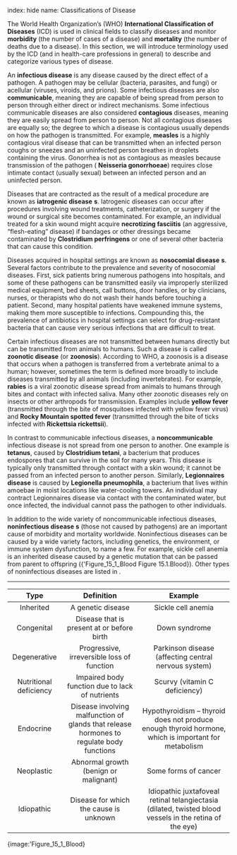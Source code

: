 index: hide
name: Classifications of Disease

The World Health Organization’s (WHO)  **International Classification of Diseases** (ICD) is used in clinical fields to classify diseases and monitor  **morbidity** (the number of cases of a disease) and  **mortality** (the number of deaths due to a disease). In this section, we will introduce terminology used by the ICD (and in health-care professions in general) to describe and categorize various types of disease.

An  **infectious disease** is any disease caused by the direct effect of a pathogen. A pathogen may be cellular (bacteria, parasites, and fungi) or acellular (viruses, viroids, and prions). Some infectious diseases are also  **communicable**, meaning they are capable of being spread from person to person through either direct or indirect mechanisms. Some infectious communicable diseases are also considered  **contagious** diseases, meaning they are easily spread from person to person. Not all contagious diseases are equally so; the degree to which a disease is contagious usually depends on how the pathogen is transmitted. For example,  **measles** is a highly contagious viral disease that can be transmitted when an infected person coughs or sneezes and an uninfected person breathes in droplets containing the virus. Gonorrhea is not as contagious as measles because transmission of the pathogen ( **Neisseria gonorrhoeae**) requires close intimate contact (usually sexual) between an infected person and an uninfected person.

Diseases that are contracted as the result of a medical procedure are known as  **iatrogenic disease** **s**. Iatrogenic diseases can occur after procedures involving wound treatments, catheterization, or surgery if the wound or surgical site becomes contaminated. For example, an individual treated for a skin wound might acquire  **necrotizing fasciitis** (an aggressive, “flesh-eating” disease) if bandages or other dressings became contaminated by  **Clostridium perfringens** or one of several other bacteria that can cause this condition.

Diseases acquired in hospital settings are known as  **nosocomial disease** **s**. Several factors contribute to the prevalence and severity of nosocomial diseases. First, sick patients bring numerous pathogens into hospitals, and some of these pathogens can be transmitted easily via improperly sterilized medical equipment, bed sheets, call buttons, door handles, or by clinicians, nurses, or therapists who do not wash their hands before touching a patient. Second, many hospital patients have weakened immune systems, making them more susceptible to infections. Compounding this, the prevalence of antibiotics in hospital settings can select for drug-resistant bacteria that can cause very serious infections that are difficult to treat.

Certain infectious diseases are not transmitted between humans directly but can be transmitted from animals to humans. Such a disease is called  **zoonotic disease** (or  **zoonosis**). According to WHO, a zoonosis is a disease that occurs when a pathogen is transferred from a vertebrate animal to a human; however, sometimes the term is defined more broadly to include diseases transmitted by all animals (including invertebrates). For example,  **rabies** is a viral zoonotic disease spread from animals to humans through bites and contact with infected saliva. Many other zoonotic diseases rely on insects or other arthropods for transmission. Examples include  **yellow fever** (transmitted through the bite of mosquitoes infected with yellow fever virus) and  **Rocky Mountain spotted fever** (transmitted through the bite of ticks infected with  **Rickettsia rickettsii**).

In contrast to communicable infectious diseases, a  **noncommunicable** infectious disease is not spread from one person to another. One example is  **tetanus**, caused by  **Clostridium tetani**, a bacterium that produces endospores that can survive in the soil for many years. This disease is typically only transmitted through contact with a skin wound; it cannot be passed from an infected person to another person. Similarly,  **Legionnaires disease** is caused by  **Legionella pneumophila**, a bacterium that lives within amoebae in moist locations like water-cooling towers. An individual may contract Legionnaires disease via contact with the contaminated water, but once infected, the individual cannot pass the pathogen to other individuals.

In addition to the wide variety of noncommunicable infectious diseases,  **noninfectious disease** **s** (those not caused by pathogens) are an important cause of morbidity and mortality worldwide. Noninfectious diseases can be caused by a wide variety factors, including genetics, the environment, or immune system dysfunction, to name a few. For example, sickle cell anemia is an inherited disease caused by a genetic mutation that can be passed from parent to offspring ({'Figure_15_1_Blood Figure 15.1.Blood}). Other types of noninfectious diseases are listed in .


****

| Type | Definition | Example |
|:-:|:-:|:-:|
| Inherited | A genetic disease | Sickle cell anemia |
| Congenital | Disease that is present at or before birth | Down syndrome |
| Degenerative | Progressive, irreversible loss of function | Parkinson disease (affecting central nervous system) |
| Nutritional deficiency | Impaired body function due to lack of nutrients | Scurvy (vitamin C deficiency) |
| Endocrine | Disease involving malfunction of glands that release hormones to regulate body functions | Hypothyroidism – thyroid does not produce enough thyroid hormone, which is important for metabolism |
| Neoplastic | Abnormal growth (benign or malignant) | Some forms of cancer |
| Idiopathic | Disease for which the cause is unknown | Idiopathic juxtafoveal retinal telangiectasia (dilated, twisted blood vessels in the retina of the eye) |
    


{image:'Figure_15_1_Blood}
        
